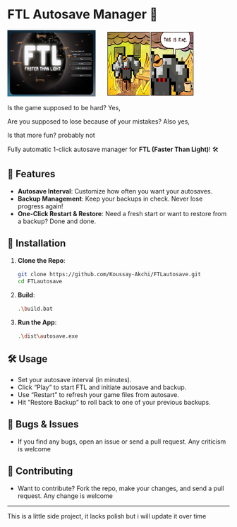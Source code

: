# FTL Autosave Manager 🚀

<img src="images/screenshot.png" alt="Image 1" width="200" height="150" style="margin-right: 20px;">
<img src="images/this_is_fine.png" alt="Image 2" width="200" height="150">

Is the game supposed to be hard? Yes,

Are you supposed to lose because of your mistakes? Also yes,

Is that more fun? probably not

Fully automatic 1-click autosave manager for **FTL (Faster Than Light)**! 🛠️

## 🚀 Features

- **Autosave Interval**: Customize how often you want your autosaves.
- **Backup Management**: Keep your backups in check. Never lose progress again!
- **One-Click Restart & Restore**: Need a fresh start or want to restore from a backup? Done and done.

## 💾 Installation

1. **Clone the Repo**:

    ```bash
    git clone https://github.com/Koussay-Akchi/FTLautosave.git
    cd FTLautosave
    ```

2. **Build**:

    ```bash
    .\build.bat
    ```

3. **Run the App**:

    ```bash
    .\dist\autosave.exe
    ```

## 🛠️ Usage

- Set your autosave interval (in minutes).
- Click “Play” to start FTL and initiate autosave and backup.
- Use “Restart” to refresh your game files from autosave.
- Hit “Restore Backup” to roll back to one of your previous backups.

## 🐛 Bugs & Issues

- If you find any bugs, open an issue or send a pull request. Any criticism is welcome

## 🌟 Contributing

- Want to contribute? Fork the repo, make your changes, and send a pull request. Any change is welcome

---

This is a little side project, it lacks polish but i will update it over time
